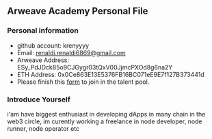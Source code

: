 ## Arweave Academy Personal File

### Personal information

- github account: krenyyyy
- Email: renaldi.renaldi6869@gmail.com
- Arweave Address: ESy_PdJDck85o9CJGygr03tQxV00JjmcPXOd8g6na2Y
- ETH Address: 0x0Ce863E13E5376FB16BC071eE9E7f127B373441d
- Please finish this [form](https://docs.google.com/forms/d/e/1FAIpQLSfWA5fIIcBgmRppm3jNz5vmf9Mai_QMVil-2pO4r7YKn_Zhtw/viewform?usp=sf_link) to join in the talent pool.

### Introduce Yourself
 i'am have biggest enthusiast in developing dApps in many chain in the web3 circle, im curently working a freelance in node developer, node runner, node operator etc
